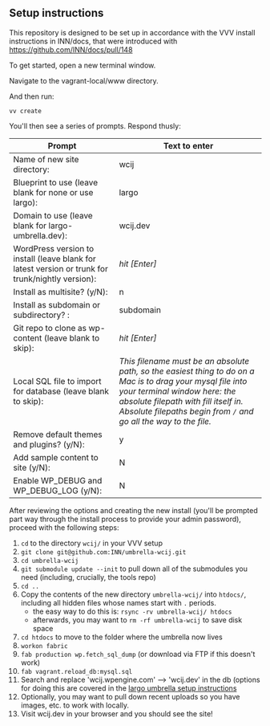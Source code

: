 ## Setup instructions

This repository is designed to be set up in accordance with the VVV install instructions in INN/docs, that were introduced with https://github.com/INN/docs/pull/148

To get started, open a new terminal window.

Navigate to the vagrant-local/www directory.

And then run:

```
vv create
```
You'll then see a series of prompts. Respond thusly:

Prompt | Text to enter 
------------ | -------------
Name of new site directory: | wcij
Blueprint to use (leave blank for none or use largo): | largo
Domain to use (leave blank for largo-umbrella.dev): | wcij.dev
WordPress version to install (leave blank for latest version or trunk for trunk/nightly version): | *hit [Enter]*
Install as multisite? (y/N): | n
Install as subdomain or subdirectory? : | subdomain
Git repo to clone as wp-content (leave blank to skip): | *hit [Enter]*
Local SQL file to import for database (leave blank to skip): | *This filename must be an absolute path, so the easiest thing to do on a Mac is to drag your mysql file into your terminal window here: the absolute filepath with fill itself in. Absolute filepaths begin from `/` and go all the way to the file.*
Remove default themes and plugins? (y/N): | y
Add sample content to site (y/N): | N
Enable WP_DEBUG and WP_DEBUG_LOG (y/N): | N

After reviewing the options and creating the new install (you'll be prompted part way through the install process to provide your admin password), proceed with the following steps:

1. `cd` to the directory `wcij/` in your VVV setup
2. `git clone git@github.com:INN/umbrella-wcij.git`
3. `cd umbrella-wcij`
4. `git submodule update --init` to pull down all of the submodules you need (including, crucially, the tools repo)
5. `cd ..`
6. Copy the contents of the new directory `umbrella-wcij/` into `htdocs/`, including all hidden files whose names start with `.` periods.
	- the easy way to do this is: `rsync -rv umbrella-wcij/ htdocs`
	- afterwards, you may want to `rm -rf umbrella-wcij` to save disk space
7. `cd htdocs` to move to the folder where the umbrella now lives
8. `workon fabric`
9. `fab production wp.fetch_sql_dump` (or download via FTP if this doesn't work)
10. `fab vagrant.reload_db:mysql.sql`
11. Search and replace 'wcij.wpengine.com' --> 'wcij.dev' in the db (options for doing this are covered in the [largo umbrella setup instructions](https://github.com/INN/docs/blob/master/projects/largo/umbrella-setup.md)
12. Optionally, you may want to pull down recent uploads so you have images, etc. to work with locally.
13. Visit wcij.dev in your browser and you should see the site!
